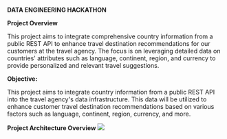 **DATA ENGINEERING HACKATHON**


**Project Overview**

This project aims to integrate comprehensive country information from a public REST API to enhance travel destination recommendations for our customers at the travel agency. The focus is on leveraging detailed data on countries' attributes such as language, continent, region, and currency to provide personalized and relevant travel suggestions.


**Objective:**

This project aims to integrate country information from a public REST API into the travel agency's data infrastructure. This data will be utilized to enhance customer travel destination recommendations based on various factors such as language, continent, region, currency, and more.

**Project Architecture Overview**
![](https://github.com/protechanalysis/DE-Hackathon/blob/main/pipeline_flow.png)



